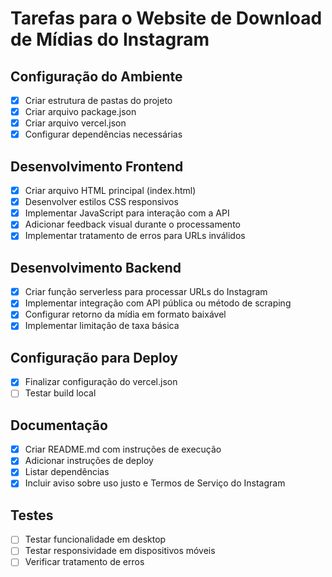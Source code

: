 # Tarefas para o Website de Download de Mídias do Instagram

## Configuração do Ambiente
- [x] Criar estrutura de pastas do projeto
- [x] Criar arquivo package.json
- [x] Criar arquivo vercel.json
- [x] Configurar dependências necessárias

## Desenvolvimento Frontend
- [x] Criar arquivo HTML principal (index.html)
- [x] Desenvolver estilos CSS responsivos
- [x] Implementar JavaScript para interação com a API
- [x] Adicionar feedback visual durante o processamento
- [x] Implementar tratamento de erros para URLs inválidos

## Desenvolvimento Backend
- [x] Criar função serverless para processar URLs do Instagram
- [x] Implementar integração com API pública ou método de scraping
- [x] Configurar retorno da mídia em formato baixável
- [x] Implementar limitação de taxa básica

## Configuração para Deploy
- [x] Finalizar configuração do vercel.json
- [ ] Testar build local

## Documentação
- [x] Criar README.md com instruções de execução
- [x] Adicionar instruções de deploy
- [x] Listar dependências
- [x] Incluir aviso sobre uso justo e Termos de Serviço do Instagram

## Testes
- [ ] Testar funcionalidade em desktop
- [ ] Testar responsividade em dispositivos móveis
- [ ] Verificar tratamento de erros
